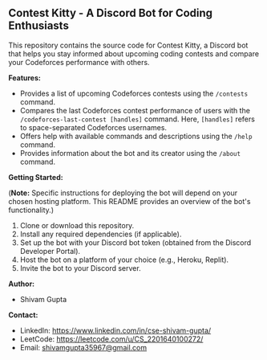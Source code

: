 ## Contest Kitty - A Discord Bot for Coding Enthusiasts

This repository contains the source code for Contest Kitty, a Discord bot that helps you stay informed about upcoming coding contests and compare your Codeforces performance with others.

**Features:**

- Provides a list of upcoming Codeforces contests using the `/contests` command.
- Compares the last Codeforces contest performance of users with the `/codeforces-last-contest [handles]` command. Here, `[handles]` refers to space-separated Codeforces usernames.
- Offers help with available commands and descriptions using the `/help` command.
- Provides information about the bot and its creator using the `/about` command.

**Getting Started:**

(**Note:** Specific instructions for deploying the bot will depend on your chosen hosting platform. This README provides an overview of the bot's functionality.)

1. Clone or download this repository.
2. Install any required dependencies (if applicable).
3. Set up the bot with your Discord bot token (obtained from the Discord Developer Portal).
4. Host the bot on a platform of your choice (e.g., Heroku, Replit).
5. Invite the bot to your Discord server.

**Author:**

- Shivam Gupta

**Contact:**

- LinkedIn: https://www.linkedin.com/in/cse-shivam-gupta/
- LeetCode: https://leetcode.com/u/CS_2201640100272/
- Email: shivamgupta35967@gmail.com